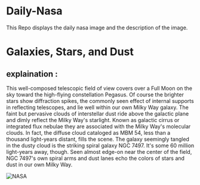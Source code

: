 # Daily-Nasa

This Repo displays the daily nasa image and the description of the image.

<!--NASA-->
# Galaxies, Stars, and Dust
## explaination :

This well-composed telescopic field of view covers over a Full Moon on the sky toward the high-flying constellation Pegasus. Of course the brighter stars show diffraction spikes, the commonly seen effect of internal supports in reflecting telescopes, and lie well within our own Milky Way galaxy. The faint but pervasive clouds of interstellar dust ride above the galactic plane and dimly reflect the Milky Way's starlight. Known as galactic cirrus or integrated flux nebulae they are associated with the Milky Way's molecular clouds. In fact, the diffuse cloud cataloged as MBM 54, less than a thousand light-years distant, fills the scene. The galaxy seemingly tangled in the dusty cloud is the striking spiral galaxy NGC 7497. It's some 60 million light-years away, though. Seen almost edge-on near the center of the field, NGC 7497's own spiral arms and dust lanes echo the colors of stars and dust in our own Milky Way.

![NASA](https://apod.nasa.gov/apod/image/2508/NGC7497_Robert_Eder1024.jpg)
<!--/NASA-->
